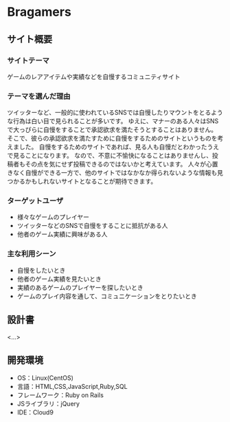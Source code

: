 # Bragamers
## サイト概要
### サイトテーマ
ゲームのレアアイテムや実績などを自慢するコミュニティサイト

### テーマを選んだ理由
ツイッターなど、一般的に使われているSNSでは自慢したりマウントをとるような行為は白い目で見られることが多いです。
ゆえに、マナーのある人々はSNSで大っぴらに自慢をすることで承認欲求を満たそうとすることはありません。
そこで、彼らの承認欲求を満たすために自慢をするためのサイトというものを考えました。
自慢をするためのサイトであれば、見る人も自慢だとわかったうえで見ることになります。
なので、不意に不愉快になることはありませんし、投稿者もその点を気にせず投稿できるのではないかと考えています。
人々が心置きなく自慢ができる一方で、他のサイトではなかなか得られないような情報も見つかるかもしれないサイトとなることが期待できます。

### ターゲットユーザ
- 様々なゲームのプレイヤー
- ツイッターなどのSNSで自慢をすることに抵抗がある人
- 他者のゲーム実績に興味がある人

### 主な利用シーン
- 自慢をしたいとき
- 他者のゲーム実績を見たいとき
- 実績のあるゲームのプレイヤーを探したいとき
- ゲームのプレイ内容を通して、コミュニケーションをとりたいとき


## 設計書
<...>

## 開発環境
- OS：Linux(CentOS)
- 言語：HTML,CSS,JavaScript,Ruby,SQL
- フレームワーク：Ruby on Rails
- JSライブラリ：jQuery
- IDE：Cloud9

